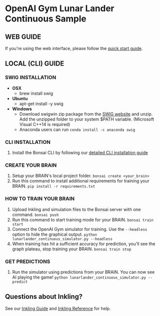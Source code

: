 # OpenAI Gym Lunar Lander Continuous Sample

## WEB GUIDE

If you're using the web interface, please follow the [quick start guide](http://docs.bons.ai/guides/getting-started.html).



## LOCAL (CLI) GUIDE

### SWIG INSTALLATION
* **OSX**
  * brew install swig
* **Ubuntu**
  * apt-get install -y swig
* **Windows**
  * Download swigwin zip package from the [SWIG website](http://www.swig.org/) and unzip. Add the unzipped folder to your system $PATH variable. (Microsoft Visual C++14 is required)
  * Anaconda users can run `conda install -c anaconda swig`

### CLI INSTALLATION
1. Install the Bonsai CLI by following our [detailed CLI installation guide](https://docs.bons.ai/guides/cli-install-guide.html)

### CREATE YOUR BRAIN
1. Setup your BRAIN's local project folder.
       `bonsai create <your_brain>`
2. Run this command to install additional requirements for training your BRAIN.
       `pip install -r requirements.txt`

### HOW TO TRAIN YOUR BRAIN
1. Upload Inkling and simulation files to the Bonsai server with one command.
       `bonsai push`
2. Run this command to start training mode for your BRAIN.
       `bonsai train start`
3. Connect the OpenAI Gym simulator for training. Use the `--headless` option to hide the graphical output.
       `python lunarlander_continuous_simulator.py --headless`
4. When training has hit a sufficient accuracy for prediction, you'll see the graph plateau, stop training your BRAIN.
       `bonsai train stop`

### GET PREDICTIONS
1. Run the simulator using predictions from your BRAIN. You can now see AI playing the game!
       `python lunarlander_continuous_simulator.py --predict`


## Questions about Inkling?
See our [Inkling Guide](http://docs.bons.ai/guides/inkling-guide.html) and [Inkling Reference](http://docs.bons.ai/references/inkling-reference.html) for help.
